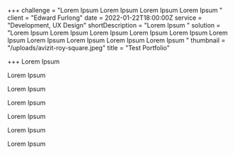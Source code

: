 +++
challenge = "Lorem Ipsum Lorem Ipsum Lorem Ipsum Lorem Ipsum "
client = "Edward Furlong"
date = 2022-01-22T18:00:00Z
service = "Development, UX Design"
shortDescription = "Lorem Ipsum "
solution = "Lorem Ipsum Lorem Ipsum Lorem Ipsum Lorem Ipsum Lorem Ipsum Lorem Ipsum Lorem Ipsum Lorem Ipsum Lorem Ipsum Lorem Ipsum "
thumbnail = "/uploads/avizit-roy-square.jpeg"
title = "Test Portfolio"

+++
 Lorem Ipsum

 Lorem Ipsum

 Lorem Ipsum

 Lorem Ipsum

 Lorem Ipsum

 Lorem Ipsum

 Lorem Ipsum